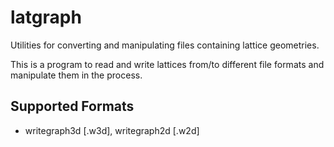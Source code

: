 # latgraph
Utilities for converting and manipulating files containing lattice geometries.

This is a program to read and write lattices from/to different file formats and manipulate them in the process.

## Supported Formats
- writegraph3d [.w3d], writegraph2d [.w2d]

